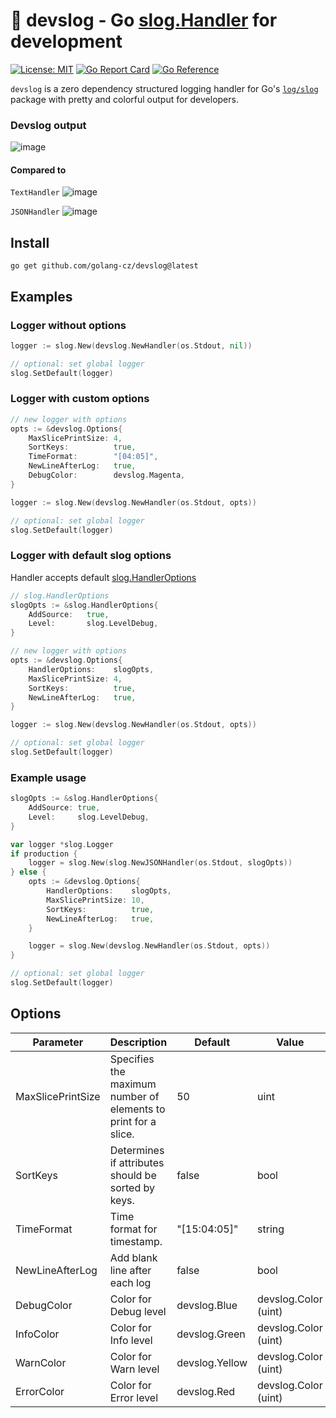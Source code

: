 # 🧻 devslog - Go [slog.Handler](https://pkg.go.dev/log/slog#Handler) for development
 [![License: MIT](https://img.shields.io/badge/License-MIT-yellow.svg)](https://github.com/golang-cz/devslog/blob/master/LICENSE)
 [![Go Report Card](https://goreportcard.com/badge/github.com/golang-cz/devslog)](https://goreportcard.com/report/github.com/golang-cz/devslog)
 [![Go Reference](https://pkg.go.dev/badge/github.com/golang-cz/devslog.svg)](https://pkg.go.dev/github.com/golang-cz/devslog)

`devslog` is a zero dependency structured logging handler for Go's [`log/slog`](https://pkg.go.dev/log/slog) package with pretty and colorful output for developers.

### Devslog output
![image](https://github.com/golang-cz/devslog/assets/17728576/cfdc1634-16fe-4dd0-a643-21bf519cd4fe)

#### Compared to
`TextHandler`
![image](https://github.com/golang-cz/devslog/assets/17728576/49aab1c0-93ba-409d-8637-a96eeeaaf0e1)

`JSONHandler`
![image](https://github.com/golang-cz/devslog/assets/17728576/775af693-2f96-47e8-9190-5ead77b41a27)

## Install
```
go get github.com/golang-cz/devslog@latest
```

## Examples
### Logger without options
```go
logger := slog.New(devslog.NewHandler(os.Stdout, nil))

// optional: set global logger
slog.SetDefault(logger)
```

### Logger with custom options
```go
// new logger with options
opts := &devslog.Options{
	MaxSlicePrintSize: 4,
	SortKeys:          true,
	TimeFormat:        "[04:05]",
	NewLineAfterLog:   true,
	DebugColor:        devslog.Magenta,
}

logger := slog.New(devslog.NewHandler(os.Stdout, opts))

// optional: set global logger
slog.SetDefault(logger)
```

### Logger with default slog options
Handler accepts default [slog.HandlerOptions](https://pkg.go.dev/golang.org/x/exp/slog#HandlerOptions)
```go
// slog.HandlerOptions
slogOpts := &slog.HandlerOptions{
	AddSource:   true,
	Level:       slog.LevelDebug,
}

// new logger with options
opts := &devslog.Options{
	HandlerOptions:    slogOpts,
	MaxSlicePrintSize: 4,
	SortKeys:          true,
	NewLineAfterLog:   true,
}

logger := slog.New(devslog.NewHandler(os.Stdout, opts))

// optional: set global logger
slog.SetDefault(logger)
```

### Example usage
```go
slogOpts := &slog.HandlerOptions{
	AddSource: true,
	Level:     slog.LevelDebug,
}

var logger *slog.Logger
if production {
	logger = slog.New(slog.NewJSONHandler(os.Stdout, slogOpts))
} else {
	opts := &devslog.Options{
		HandlerOptions:    slogOpts,
		MaxSlicePrintSize: 10,
		SortKeys:          true,
		NewLineAfterLog:   true,
	}

	logger = slog.New(devslog.NewHandler(os.Stdout, opts))
}

// optional: set global logger
slog.SetDefault(logger)
```

## Options
| Parameter         | Description                                                    | Default        | Value                |
|-------------------|----------------------------------------------------------------|----------------|----------------------|
| MaxSlicePrintSize | Specifies the maximum number of elements to print for a slice. | 50             | uint                 |
| SortKeys          | Determines if attributes should be sorted by keys.             | false          | bool                 |
| TimeFormat        | Time format for timestamp.                                     | "[15:04:05]"   | string               |
| NewLineAfterLog   | Add blank line after each log                                  | false          | bool                 |
| DebugColor        | Color for Debug level                                          | devslog.Blue   | devslog.Color (uint) |
| InfoColor         | Color for Info level                                           | devslog.Green  | devslog.Color (uint) |
| WarnColor         | Color for Warn level                                           | devslog.Yellow | devslog.Color (uint) |
| ErrorColor        | Color for Error level                                          | devslog.Red    | devslog.Color (uint) |
